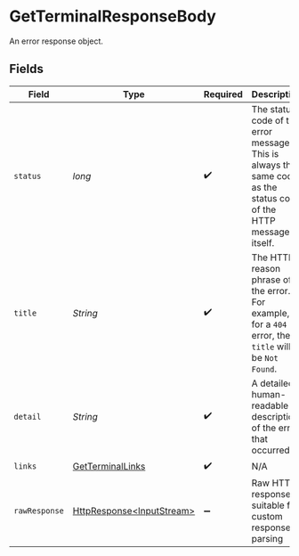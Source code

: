 # GetTerminalResponseBody

An error response object.


## Fields

| Field                                                                                                                          | Type                                                                                                                           | Required                                                                                                                       | Description                                                                                                                    | Example                                                                                                                        |
| ------------------------------------------------------------------------------------------------------------------------------ | ------------------------------------------------------------------------------------------------------------------------------ | ------------------------------------------------------------------------------------------------------------------------------ | ------------------------------------------------------------------------------------------------------------------------------ | ------------------------------------------------------------------------------------------------------------------------------ |
| `status`                                                                                                                       | *long*                                                                                                                         | :heavy_check_mark:                                                                                                             | The status code of the error message. This is always the same code as the status code of the HTTP message itself.              | 404                                                                                                                            |
| `title`                                                                                                                        | *String*                                                                                                                       | :heavy_check_mark:                                                                                                             | The HTTP reason phrase of the error. For example, for a `404` error, the `title` will be `Not Found`.                          | Not Found                                                                                                                      |
| `detail`                                                                                                                       | *String*                                                                                                                       | :heavy_check_mark:                                                                                                             | A detailed human-readable description of the error that occurred.                                                              | The resource does not exist                                                                                                    |
| `links`                                                                                                                        | [GetTerminalLinks](../../models/errors/GetTerminalLinks.md)                                                                    | :heavy_check_mark:                                                                                                             | N/A                                                                                                                            |                                                                                                                                |
| `rawResponse`                                                                                                                  | [HttpResponse\<InputStream>](https://docs.oracle.com/en/java/javase/11/docs/api/java.net.http/java/net/http/HttpResponse.html) | :heavy_minus_sign:                                                                                                             | Raw HTTP response; suitable for custom response parsing                                                                        |                                                                                                                                |